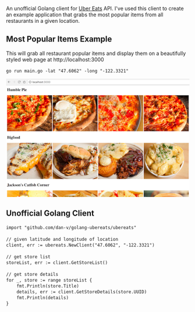 An unofficial Golang client for [Uber Eats](https://www.ubereats.com/) API. I've used this client to create an example application that grabs the most popular items from all restaurants in a given location.

## Most Popular Items Example
This will grab all restaurant popular items and display them on a beautifully styled web page at http://localhost:3000
```
go run main.go -lat "47.6062" -long "-122.3321"
```

![](/screenshot.png?raw=true)

## Unofficial Golang Client
```
import "github.com/dan-v/golang-ubereats/ubereats"

// given latitude and longitude of location
client, err := ubereats.NewClient("47.6062", "-122.3321")

// get store list
storeList, err := client.GetStoreList()

// get store details
for _, store := range storeList {
    fmt.Println(store.Title)
    details, err := client.GetStoreDetails(store.UUID)
    fmt.Println(details)
}
```